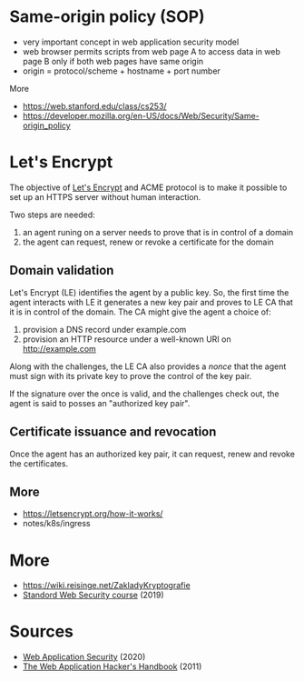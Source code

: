 # Same-origin policy (SOP)

* very important concept in web application security model
* web browser permits scripts from web page A to access data in web page B only if both web pages have same origin
* origin = protocol/scheme + hostname + port number

More

* https://web.stanford.edu/class/cs253/
* https://developer.mozilla.org/en-US/docs/Web/Security/Same-origin_policy

# Let's Encrypt

The objective of [Let's Encrypt](https://letsencrypt.org) and ACME protocol is to make it possible to set up an HTTPS server without human interaction.

Two steps are needed:

1. an agent runing on a server needs to prove that is in control of a domain
2. the agent can request, renew or revoke a certificate for the domain

## Domain validation

Let's Encrypt (LE) identifies the agent by a public key. So, the first time the agent interacts with LE it generates a new key pair and proves to LE CA that it is in control of the domain. The CA might give the agent a choice of:

1. provision a DNS record under example.com
2. provision an HTTP resource under a well-known URI on http://example.com

Along with the challenges, the LE CA also provides a *nonce* that the agent must sign with its private key to prove the control of the key pair.

If the signature over the once is valid, and the challenges check out, the agent is said to posses an "authorized key pair".

## Certificate issuance and revocation

Once the agent has an authorized key pair, it can request, renew and revoke the certificates.

## More

* https://letsencrypt.org/how-it-works/
* notes/k8s/ingress

# More

* https://wiki.reisinge.net/ZakladyKryptografie
* [Standord Web Security course](https://web.stanford.edu/class/cs253/) (2019)

# Sources

* [Web Application Security](https://learning.oreilly.com/library/view/web-application-security/9781492053101/) (2020)
* [The Web Application Hacker's Handbook](https://learning.oreilly.com/library/view/the-web-application/9781118026472/) (2011)
